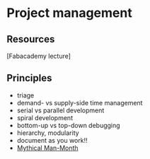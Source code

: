 # Project management

## Resources
[Fabacademy lecture] 

## Principles
- triage
- demand- vs supply-side time management
- serial vs parallel development
- spiral development
- bottom-up vs top-down debugging
- hierarchy, modularity
- document as you work!!
- [Mythical Man-Month](https://www.amazon.com/Mythical-Man-Month-Software-Engineering-Anniversary/dp/0201835959)

